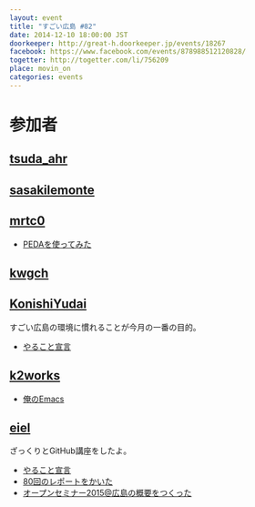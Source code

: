 ```yaml
---
layout: event
title: "すごい広島 #82"
date: 2014-12-10 18:00:00 JST
doorkeeper: http://great-h.doorkeeper.jp/events/18267
facebook: https://www.facebook.com/events/878988512120828/
togetter: http://togetter.com/li/756209
place: movin_on
categories: events
---
```


# 参加者

## [tsuda_ahr](http://twitter.com/tsuda_ahr)


## [sasakilemonte](https://github.com/sasakilemonte)


## [mrtc0](http://twitter.com/mrtc0)

* [PEDAを使ってみた](https://gist.github.com/mrt-k/8de4fd4aa741e6c02bf7)


## [kwgch](https://github.com/kwgch)


## [KonishiYudai](http://twitter.com/KonishiYudai)

すごい広島の環境に慣れることが今月の一番の目的。

* [やること宣言](https://github.com/great-h/great-h.github.io/issues/1403 "やること宣言")


## [k2works](https://github.com/k2works)

* [俺のEmacs](https://github.com/k2works/emacs-env)


## [eiel](http://eiel.info/)

ざっくりとGitHub講座をしたよ。

* [やること宣言](http://osh-web.github.io/2015/)
* [80回のレポートをかいた](https://www.facebook.com/great.hiroshima/posts/490134084462575)
* [オープンセミナー2015@広島の概要をつくった](http://osh-web.github.io/2015/)

